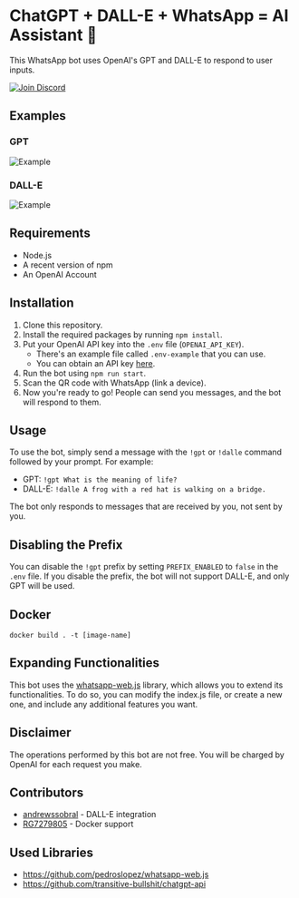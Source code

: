 # ChatGPT + DALL-E + WhatsApp = AI Assistant 🚀

This WhatsApp bot uses OpenAI's GPT and DALL-E to respond to user inputs.

[![Join Discord](https://user-images.githubusercontent.com/6507938/219944620-8a1f86f3-2aa8-4f73-8958-28337e1d53bd.png)](https://discord.gg/9VJaRXKwd3)

## Examples

### GPT
![Example](https://i.imgur.com/Za4s6aR.png)

### DALL-E
![Example](https://i.imgur.com/nqDT4E4.png)

## Requirements

- Node.js
- A recent version of npm
- An OpenAI Account

## Installation

1. Clone this repository.
2. Install the required packages by running `npm install`.
3. Put your OpenAI API key into the `.env` file (`OPENAI_API_KEY`).
   - There's an example file called `.env-example` that you can use.
   - You can obtain an API key [here](https://platform.openai.com/account/api-keys).
4. Run the bot using `npm run start`.
5. Scan the QR code with WhatsApp (link a device).
6. Now you're ready to go! People can send you messages, and the bot will respond to them.

## Usage

To use the bot, simply send a message with the `!gpt` or `!dalle` command followed by your prompt. For example:

- GPT: `!gpt What is the meaning of life?`
- DALL-E: `!dalle A frog with a red hat is walking on a bridge.`

The bot only responds to messages that are received by you, not sent by you.


## Disabling the Prefix

You can disable the `!gpt` prefix by setting `PREFIX_ENABLED` to `false` in the `.env` file. If you disable the prefix, the bot will not support DALL-E, and only GPT will be used.

## Docker

``` docker build . -t [image-name] ```

## Expanding Functionalities

This bot uses the [whatsapp-web.js](https://github.com/pedroslopez/whatsapp-web.js) library, which allows you to extend its functionalities. To do so, you can modify the index.js file, or create a new one, and include any additional features you want.

## Disclaimer

The operations performed by this bot are not free. You will be charged by OpenAI for each request you make.

## Contributors

- [andrewssobral](https://github.com/andrewssobral) - DALL-E integration
- [RG7279805](https://github.com/RG7279805) - Docker support

## Used Libraries

- https://github.com/pedroslopez/whatsapp-web.js
- https://github.com/transitive-bullshit/chatgpt-api
